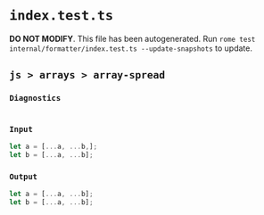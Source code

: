 # `index.test.ts`

**DO NOT MODIFY**. This file has been autogenerated. Run `rome test internal/formatter/index.test.ts --update-snapshots` to update.

## `js > arrays > array-spread`

### `Diagnostics`

```

```

### `Input`

```js
let a = [...a, ...b,];
let b = [...a, ...b];
```

### `Output`

```js
let a = [...a, ...b];
let b = [...a, ...b];

```
